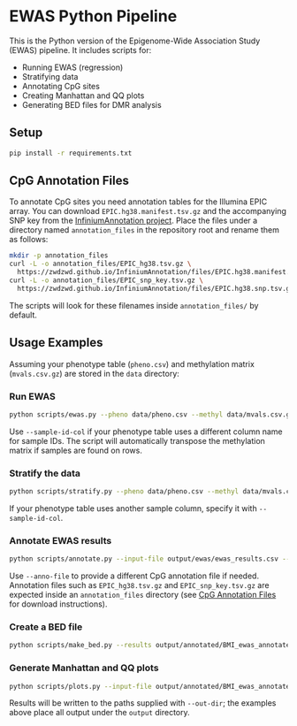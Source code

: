 # EWAS Python Pipeline

This is the Python version of the Epigenome-Wide Association Study (EWAS) pipeline.
It includes scripts for:

- Running EWAS (regression)  
- Stratifying data  
- Annotating CpG sites  
- Creating Manhattan and QQ plots  
- Generating BED files for DMR analysis

## Setup

```bash
pip install -r requirements.txt
```

## CpG Annotation Files

To annotate CpG sites you need annotation tables for the Illumina EPIC array.
You can download `EPIC.hg38.manifest.tsv.gz` and the accompanying SNP key from
the [InfiniumAnnotation project](https://zwdzwd.github.io/InfiniumAnnotation/).
Place the files under a directory named `annotation_files` in the repository
root and rename them as follows:

```bash
mkdir -p annotation_files
curl -L -o annotation_files/EPIC_hg38.tsv.gz \
  https://zwdzwd.github.io/InfiniumAnnotation/files/EPIC.hg38.manifest.tsv.gz
curl -L -o annotation_files/EPIC_snp_key.tsv.gz \
  https://zwdzwd.github.io/InfiniumAnnotation/files/EPIC.hg38.snp.tsv.gz
```

The scripts will look for these filenames inside `annotation_files/` by
default.

## Usage Examples

Assuming your phenotype table (`pheno.csv`) and methylation matrix (`mvals.csv.gz`) are stored in the `data` directory:

### Run EWAS
```bash
python scripts/ewas.py --pheno data/pheno.csv --methyl data/mvals.csv.gz --assoc BMI --out-dir output/ewas
```
Use `--sample-id-col` if your phenotype table uses a different column name for sample IDs. The script will automatically transpose the methylation matrix if samples are found on rows.

### Stratify the data
```bash
python scripts/stratify.py --pheno data/pheno.csv --methyl data/mvals.csv.gz --stratify sex re --out-dir output/stratified
```
If your phenotype table uses another sample column, specify it with `--sample-id-col`.

### Annotate EWAS results
```bash
python scripts/annotate.py --input-file output/ewas/ewas_results.csv --out-dir output/annotated --assoc BMI --stratified no
```
Use `--anno-file` to provide a different CpG annotation file if needed.
Annotation files such as `EPIC_hg38.tsv.gz` and `EPIC_snp_key.tsv.gz` are expected inside an `annotation_files` directory (see [CpG Annotation Files](#cpg-annotation-files) for download instructions).

### Create a BED file
```bash
python scripts/make_bed.py --results output/annotated/BMI_ewas_annotated_results.csv --assoc BMI --out-dir output/bed --p-threshold 1e-5
```

### Generate Manhattan and QQ plots
```bash
python scripts/plots.py --input-file output/annotated/BMI_ewas_annotated_results.csv --assoc BMI --out-dir output/plots
```

Results will be written to the paths supplied with `--out-dir`; the examples above place all output under the `output` directory.
